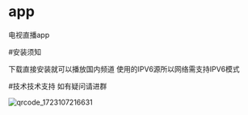 # app
电视直播app

#安装须知

下载直接安装就可以播放国内频道 使用的IPV6源所以网络需支持IPV6模式


#技术技术支持
如有疑问请进群

![qrcode_1723107216631](https://github.com/user-attachments/assets/0b314bd3-4058-4f9d-a520-51eb7506dc31)

